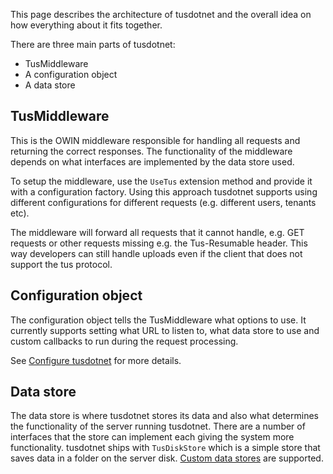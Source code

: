 This page describes the architecture of tusdotnet and the overall idea on how everything about it fits together.

There are three main parts of tusdotnet:
* TusMiddleware
* A configuration object
* A data store

## TusMiddleware
This is the OWIN middleware responsible for handling all requests and returning the correct responses. The functionality of the middleware depends on what interfaces are implemented by the data store used.

To setup the middleware, use the `UseTus` extension method and provide it with a configuration factory. Using this approach tusdotnet supports using different configurations for different requests (e.g. different users, tenants etc).

The middleware will forward all requests that it cannot handle, e.g. GET requests or other requests missing e.g. the Tus-Resumable header. This way developers can still handle uploads even if the client that does not support the tus protocol.

## Configuration object
The configuration object tells the TusMiddleware what options to use. It currently supports setting what URL to listen to, what data store to use and custom callbacks to run during the request processing.

See [Configure tusdotnet](Configure-tusdotnet) for more details.

## Data store
The data store is where tusdotnet stores its data and also what determines the functionality of the server running tusdotnet. There are a number of interfaces that the store can implement each giving the system more functionality. tusdotnet ships with `TusDiskStore` which is a simple store that saves data in a folder on the server disk. [Custom data stores](Custom-data-store) are supported. 
